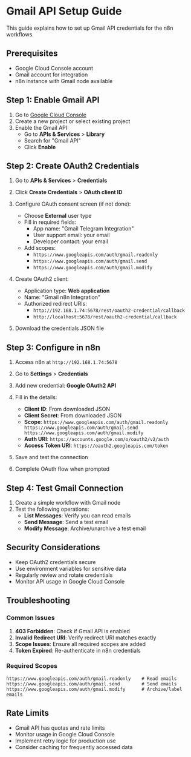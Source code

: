 # Gmail API Setup Guide

This guide explains how to set up Gmail API credentials for the n8n workflows.

## Prerequisites

- Google Cloud Console account
- Gmail account for integration
- n8n instance with Gmail node available

## Step 1: Enable Gmail API

1. Go to [Google Cloud Console](https://console.cloud.google.com/)
2. Create a new project or select existing project
3. Enable the Gmail API:
   - Go to **APIs & Services** > **Library**
   - Search for "Gmail API"
   - Click **Enable**

## Step 2: Create OAuth2 Credentials

1. Go to **APIs & Services** > **Credentials**
2. Click **Create Credentials** > **OAuth client ID**
3. Configure OAuth consent screen (if not done):
   - Choose **External** user type
   - Fill in required fields:
     - App name: "Gmail Telegram Integration"
     - User support email: your email
     - Developer contact: your email
   - Add scopes:
     - `https://www.googleapis.com/auth/gmail.readonly`
     - `https://www.googleapis.com/auth/gmail.send`
     - `https://www.googleapis.com/auth/gmail.modify`

4. Create OAuth2 client:
   - Application type: **Web application**
   - Name: "Gmail n8n Integration"
   - Authorized redirect URIs:
     - `http://192.168.1.74:5678/rest/oauth2-credential/callback`
     - `http://localhost:5678/rest/oauth2-credential/callback`

5. Download the credentials JSON file

## Step 3: Configure in n8n

1. Access n8n at `http://192.168.1.74:5678`
2. Go to **Settings** > **Credentials**
3. Add new credential: **Google OAuth2 API**
4. Fill in the details:
   - **Client ID**: From downloaded JSON
   - **Client Secret**: From downloaded JSON
   - **Scope**: `https://www.googleapis.com/auth/gmail.readonly https://www.googleapis.com/auth/gmail.send https://www.googleapis.com/auth/gmail.modify`
   - **Auth URI**: `https://accounts.google.com/o/oauth2/v2/auth`
   - **Access Token URI**: `https://oauth2.googleapis.com/token`

5. Save and test the connection
6. Complete OAuth flow when prompted

## Step 4: Test Gmail Connection

1. Create a simple workflow with Gmail node
2. Test the following operations:
   - **List Messages**: Verify you can read emails
   - **Send Message**: Send a test email
   - **Modify Message**: Archive/unarchive a test email

## Security Considerations

- Keep OAuth2 credentials secure
- Use environment variables for sensitive data
- Regularly review and rotate credentials
- Monitor API usage in Google Cloud Console

## Troubleshooting

### Common Issues

1. **403 Forbidden**: Check if Gmail API is enabled
2. **Invalid Redirect URI**: Verify redirect URI matches exactly
3. **Scope Issues**: Ensure all required scopes are added
4. **Token Expired**: Re-authenticate in n8n credentials

### Required Scopes

```
https://www.googleapis.com/auth/gmail.readonly    # Read emails
https://www.googleapis.com/auth/gmail.send        # Send emails  
https://www.googleapis.com/auth/gmail.modify      # Archive/label emails
```

## Rate Limits

- Gmail API has quotas and rate limits
- Monitor usage in Google Cloud Console
- Implement retry logic for production use
- Consider caching for frequently accessed data